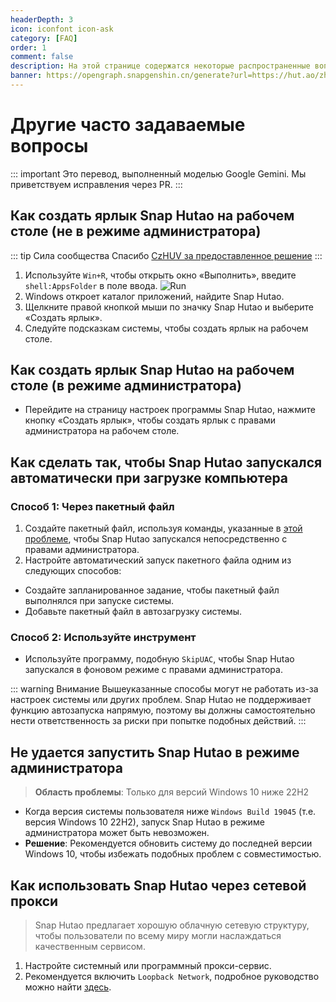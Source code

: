 ```yaml
---
headerDepth: 3
icon: iconfont icon-ask
category: [FAQ]
order: 1
comment: false
description: На этой странице содержатся некоторые распространенные вопросы и решения, связанные с сетью пользователя и жизненным циклом программы.
banner: https://opengraph.snapgenshin.cn/generate?url=https://hut.ao/zh/advanced/faq.html&has_description=False
---
```


# Другие часто задаваемые вопросы

::: important
Это перевод, выполненный моделью Google Gemini. Мы приветствуем исправления через PR.
:::

## Как создать ярлык Snap Hutao на рабочем столе (не в режиме администратора)

::: tip Сила сообщества
Спасибо [CzHUV за предоставленное решение](https://github.com/DGP-Studio/Snap.Hutao.Docs/issues/12)
:::

1. Используйте `Win+R`, чтобы открыть окно «Выполнить», введите `shell:AppsFolder` в поле ввода.
   ![Run](https://img.alicdn.com/imgextra/i3/1797064093/O1CN01Jj8c6i1g6du728e5A_!!1797064093.png_.webp)
2. Windows откроет каталог приложений, найдите Snap Hutao.
3. Щелкните правой кнопкой мыши по значку Snap Hutao и выберите «Создать ярлык».
4. Следуйте подсказкам системы, чтобы создать ярлык на рабочем столе.

## Как создать ярлык Snap Hutao на рабочем столе (в режиме администратора)

- Перейдите на страницу настроек программы Snap Hutao, нажмите кнопку «Создать ярлык», чтобы создать ярлык с правами администратора на рабочем столе.

## Как сделать так, чтобы Snap Hutao запускался автоматически при загрузке компьютера

### Способ 1: Через пакетный файл

1. Создайте пакетный файл, используя команды, указанные в [этой проблеме](https://github.com/DGP-Studio/Snap.Hutao/issues/184), чтобы Snap Hutao запускался непосредственно с правами администратора.
2. Настройте автоматический запуск пакетного файла одним из следующих способов:

- Создайте запланированное задание, чтобы пакетный файл выполнялся при запуске системы.
- Добавьте пакетный файл в автозагрузку системы.

### Способ 2: Используйте инструмент

- Используйте программу, подобную `SkipUAC`, чтобы Snap Hutao запускался в фоновом режиме с правами администратора.

::: warning Внимание
Вышеуказанные способы могут не работать из-за настроек системы или других проблем. Snap Hutao не поддерживает функцию автозапуска напрямую, поэтому вы должны самостоятельно нести ответственность за риски при попытке подобных действий.
:::

## Не удается запустить Snap Hutao в режиме администратора

> **Область проблемы**: Только для версий Windows 10 ниже 22H2

- Когда версия системы пользователя ниже `Windows Build 19045` (т.е. версия Windows 10 22H2), запуск Snap Hutao в режиме администратора может быть невозможен.
- **Решение**: Рекомендуется обновить систему до последней версии Windows 10, чтобы избежать подобных проблем с совместимостью.

## Как использовать Snap Hutao через сетевой прокси

> Snap Hutao предлагает хорошую облачную сетевую структуру, чтобы пользователи по всему миру могли наслаждаться качественным сервисом.

1. Настройте системный или программный прокси-сервис.
2. Рекомендуется включить `Loopback Network`, подробное руководство можно найти [здесь](loopback.md).
